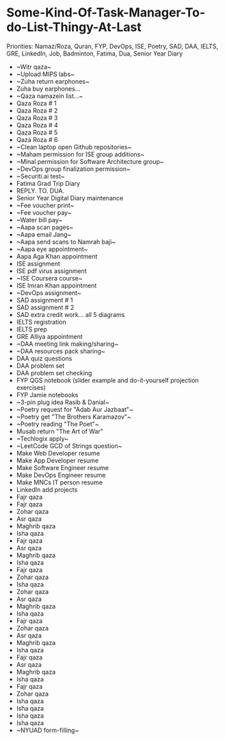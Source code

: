 # Some-Kind-Of-Task-Manager-To-do-List-Thingy-At-Last

Priorities: Namaz/Roza, Quran, FYP, DevOps, ISE, Poetry, SAD, DAA, IELTS, GRE, LinkedIn, Job, Badminton, Fatima, Dua, Senior Year Diary

- ~Witr qaza~
- ~Upload MIPS labs~
- ~Zuha return earphones~
- Zuha buy earphones...
- ~Qaza namazein list...~
- Qaza Roza # 1
- Qaza Roza # 2
- Qaza Roza # 3
- Qaza Roza # 4
- Qaza Roza # 5
- Qaza Roza # 6
- ~Clean laptop open Github repositories~
- ~Maham permission for ISE group additions~
- ~Minal permission for Software Architecture group~
- ~DevOps group finalization permission~
- ~Securiti.ai test~
- Fatima Grad Trip Diary
- REPLY. TO. DUA.
- Senior Year Digital Diary maintenance
- ~Fee voucher print~
- ~Fee voucher pay~
- ~Water bill pay~
- ~Aapa scan pages~
- ~Aapa email Jang~
- ~Aapa send scans to Namrah baji~
- ~Aapa eye appointment~
- Aapa Aga Khan appointment
- ISE assignment
- ISE pdf virus assignment
- ~ISE Coursera course~
- ISE Imran Khan appointment
- ~DevOps assignment~
- SAD assignment # 1
- SAD assignment # 2
- SAD extra credit work... all 5 diagrams
- IELTS registration
- IELTS prep
- GRE Alliya appointment
- ~DAA meeting link making/sharing~
- ~DAA resources pack sharing~
- DAA quiz questions
- DAA problem set
- DAA problem set checking
- FYP QGS notebook (slider example and do-it-yourself projection exercises)
- FYP Jamie notebooks
- ~3-pin plug idea Rasib & Danial~
- ~Poetry request for "Adab Aur Jazbaat"~
- ~Poetry get "The Brothers Karamazov"~
- ~Poetry reading "The Poet"~
- Musab return "The Art of War"
- ~Techlogix apply~
- ~LeetCode GCD of Strings question~
- Make Web Developer resume
- Make App Developer resume
- Make Software Engineer resume
- Make DevOps Engineer resume
- Make MNCs IT person resume
- LinkedIn add projects
- Fajr qaza
- Fajr qaza
- Zohar qaza
- Asr qaza
- Maghrib qaza
- Isha qaza
- Fajr qaza
- Asr qaza
- Maghrib qaza
- Isha qaza
- Fajr qaza
- Zohar qaza
- Isha qaza
- Zohar qaza
- Asr qaza
- Maghrib qaza
- Isha qaza
- Fajr qaza
- Zohar qaza
- Asr qaza
- Maghrib qaza
- Isha qaza
- Fajr qaza
- Asr qaza
- Maghrib qaza
- Isha qaza
- Fajr qaza
- Zohar qaza
- Isha qaza
- Isha qaza
- Isha qaza
- Isha qaza
- ~NYUAD form-filling~
